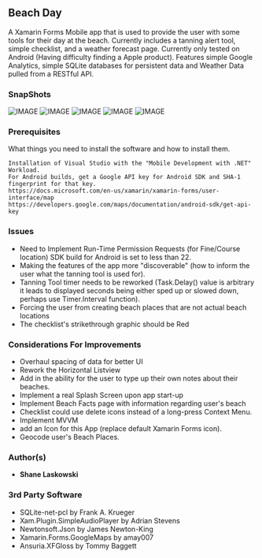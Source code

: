 ## Beach Day
A Xamarin Forms Mobile app that is used to provide the user with some tools for their day at the beach.  Currently includes a tanning alert tool, simple checklist, and a weather forecast page.  Currently only tested on Android (Having difficulty finding a Apple product).  Features simple Google Analytics, simple SQLite databases for persistent data and Weather Data pulled from a RESTful API.

### SnapShots
![IMAGE](https://i.imgur.com/15wvVvFm.png) 
![IMAGE](https://i.imgur.com/fVHlkTZm.png)
![IMAGE](https://i.imgur.com/BflqsMVm.png)
![IMAGE](https://i.imgur.com/5PAepMqm.png)
![IMAGE](https://i.imgur.com/cd3eBxTm.png)
### Prerequisites

What things you need to install the software and how to install them.

```
Installation of Visual Studio with the "Mobile Development with .NET" Workload.  
For Android builds, get a Google API key for Android SDK and SHA-1 fingerprint for that key.
https://docs.microsoft.com/en-us/xamarin/xamarin-forms/user-interface/map
https://developers.google.com/maps/documentation/android-sdk/get-api-key
```

### Issues
* Need to Implement Run-Time Permission Requests (for Fine/Course location) SDK build for Android is set to less than 22.
* Making the features of the app more "discoverable" (how to inform the user what the tanning tool is used for).
* Tanning Tool timer needs to be reworked (Task.Delay() value is arbitrary it leads to displayed seconds being either sped up or slowed down, perhaps use Timer.Interval function).
* Forcing the user from creating beach places that are not actual beach locations
* The checklist's strikethrough graphic should be Red

### Considerations For Improvements
* Overhaul spacing of data for better UI
* Rework the Horizontal Listview
* Add in the ability for the user to type up their own notes about their beaches.
* Implement a real Splash Screen upon app start-up
* Implement Beach Facts page with information regarding user's beach
* Checklist could use delete icons instead of a long-press Context Menu.
* Implement MVVM
* add an Icon for this App (replace default Xamarin Forms icon).
* Geocode user's Beach Places.


### Author(s)

* **Shane Laskowski**

### 3rd Party Software

* SQLite-net-pcl by Frank A. Krueger
* Xam.Plugin.SimpleAudioPlayer by Adrian Stevens
* Newtonsoft.Json by James Newton-King
* Xamarin.Forms.GoogleMaps by amay007
* Ansuria.XFGloss by Tommy Baggett